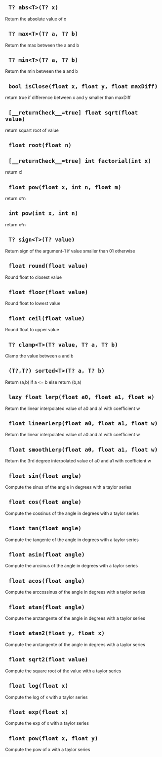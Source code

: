 ## ` T? abs<T>(T? x)`
Return the absolute value of x

## ` T? max<T>(T? a, T? b)`
Return the max between the a and b

## ` T? min<T>(T? a, T? b)`
Return the min between the a and b

## ` bool isClose(float x, float y, float maxDiff)`
return true if difference between x and y smaller than maxDiff

## ` [__returnCheck__=true] float sqrt(float value)`
return squart root of value

## ` float root(float n)`


## ` [__returnCheck__=true] int factorial(int x)`
return x!

## ` float pow(float x, int n, float m)`
return x^n

## ` int pow(int x, int n)`
return x^n

## ` T? sign<T>(T? value)`
Return sign of the argument-1 if value smaller than 01 otherwise

## ` float round(float value)`
Round float to closest value

## ` float floor(float value)`
Round float to lowest value

## ` float ceil(float value)`
Round float to upper value

## ` T? clamp<T>(T? value, T? a, T? b)`
Clamp the value between a and b

## ` (T?,T?) sorted<T>(T? a, T? b)`
Return (a,b) if a <= b else return (b,a)

## ` lazy float lerp(float a0, float a1, float w)`
Return the linear interpolated value of a0 and a1 with coefficient w

## ` float linearLerp(float a0, float a1, float w)`
Return the linear interpolated value of a0 and a1 with coefficient w

## ` float smoothLerp(float a0, float a1, float w)`
Return the 3rd degree interpolated value of a0 and a1 with coefficient w

## ` float sin(float angle)`
Compute the sinus of the angle in degrees with a taylor series

## ` float cos(float angle)`
Compute the cossinus of the angle in degrees with a taylor series

## ` float tan(float angle)`
Compute the tangente of the angle in degrees with a taylor series

## ` float asin(float angle)`
Compute the arcsinus of the angle in degrees with a taylor series

## ` float acos(float angle)`
Compute the arccossinus of the angle in degrees with a taylor series

## ` float atan(float angle)`
Compute the arctangente of the angle in degrees with a taylor series

## ` float atan2(float y, float x)`
Compute the arctangente of the angle in degrees with a taylor series

## ` float sqrt2(float value)`
Compute the square root of the value with a taylor series

## ` float log(float x)`
Compute the log of x with a taylor series

## ` float exp(float x)`
Compute the exp of x with a taylor series

## ` float pow(float x, float y)`
Compute the pow of x with a taylor series


